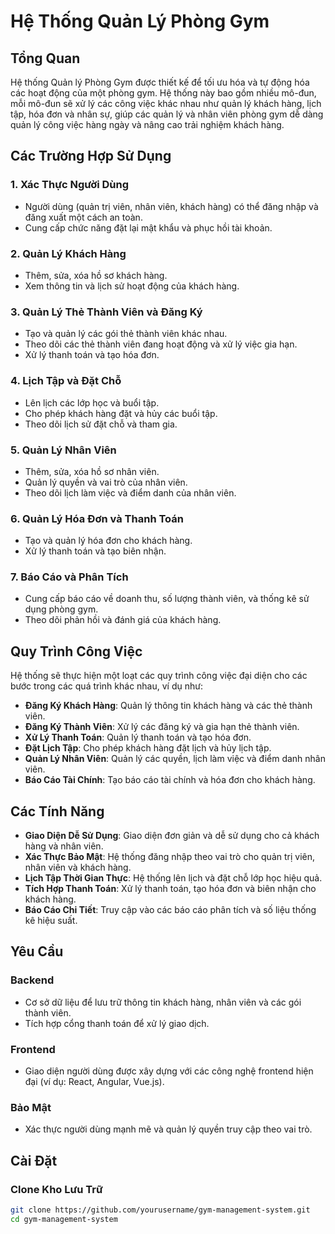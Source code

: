 # Hệ Thống Quản Lý Phòng Gym

## Tổng Quan

Hệ thống Quản lý Phòng Gym được thiết kế để tối ưu hóa và tự động hóa các hoạt động của một phòng gym. Hệ thống này bao gồm nhiều mô-đun, mỗi mô-đun sẽ xử lý các công việc khác nhau như quản lý khách hàng, lịch tập, hóa đơn và nhân sự, giúp các quản lý và nhân viên phòng gym dễ dàng quản lý công việc hàng ngày và nâng cao trải nghiệm khách hàng.

## Các Trường Hợp Sử Dụng

### 1. **Xác Thực Người Dùng**
- Người dùng (quản trị viên, nhân viên, khách hàng) có thể đăng nhập và đăng xuất một cách an toàn.
- Cung cấp chức năng đặt lại mật khẩu và phục hồi tài khoản.

### 2. **Quản Lý Khách Hàng**
- Thêm, sửa, xóa hồ sơ khách hàng.
- Xem thông tin và lịch sử hoạt động của khách hàng.

### 3. **Quản Lý Thẻ Thành Viên và Đăng Ký**
- Tạo và quản lý các gói thẻ thành viên khác nhau.
- Theo dõi các thẻ thành viên đang hoạt động và xử lý việc gia hạn.
- Xử lý thanh toán và tạo hóa đơn.

### 4. **Lịch Tập và Đặt Chỗ**
- Lên lịch các lớp học và buổi tập.
- Cho phép khách hàng đặt và hủy các buổi tập.
- Theo dõi lịch sử đặt chỗ và tham gia.

### 5. **Quản Lý Nhân Viên**
- Thêm, sửa, xóa hồ sơ nhân viên.
- Quản lý quyền và vai trò của nhân viên.
- Theo dõi lịch làm việc và điểm danh của nhân viên.

### 6. **Quản Lý Hóa Đơn và Thanh Toán**
- Tạo và quản lý hóa đơn cho khách hàng.
- Xử lý thanh toán và tạo biên nhận.

### 7. **Báo Cáo và Phân Tích**
- Cung cấp báo cáo về doanh thu, số lượng thành viên, và thống kê sử dụng phòng gym.
- Theo dõi phản hồi và đánh giá của khách hàng.

## Quy Trình Công Việc

Hệ thống sẽ thực hiện một loạt các quy trình công việc đại diện cho các bước trong các quá trình khác nhau, ví dụ như:

- **Đăng Ký Khách Hàng**: Quản lý thông tin khách hàng và các thẻ thành viên.
- **Đăng Ký Thành Viên**: Xử lý các đăng ký và gia hạn thẻ thành viên.
- **Xử Lý Thanh Toán**: Quản lý thanh toán và tạo hóa đơn.
- **Đặt Lịch Tập**: Cho phép khách hàng đặt lịch và hủy lịch tập.
- **Quản Lý Nhân Viên**: Quản lý các quyền, lịch làm việc và điểm danh nhân viên.
- **Báo Cáo Tài Chính**: Tạo báo cáo tài chính và hóa đơn cho khách hàng.

## Các Tính Năng

- **Giao Diện Dễ Sử Dụng**: Giao diện đơn giản và dễ sử dụng cho cả khách hàng và nhân viên.
- **Xác Thực Bảo Mật**: Hệ thống đăng nhập theo vai trò cho quản trị viên, nhân viên và khách hàng.
- **Lịch Tập Thời Gian Thực**: Hệ thống lên lịch và đặt chỗ lớp học hiệu quả.
- **Tích Hợp Thanh Toán**: Xử lý thanh toán, tạo hóa đơn và biên nhận cho khách hàng.
- **Báo Cáo Chi Tiết**: Truy cập vào các báo cáo phân tích và số liệu thống kê hiệu suất.

## Yêu Cầu

### Backend
- Cơ sở dữ liệu để lưu trữ thông tin khách hàng, nhân viên và các gói thành viên.
- Tích hợp cổng thanh toán để xử lý giao dịch.

### Frontend
- Giao diện người dùng được xây dựng với các công nghệ frontend hiện đại (ví dụ: React, Angular, Vue.js).

### Bảo Mật
- Xác thực người dùng mạnh mẽ và quản lý quyền truy cập theo vai trò.

## Cài Đặt

### Clone Kho Lưu Trữ
```bash
git clone https://github.com/yourusername/gym-management-system.git
cd gym-management-system
